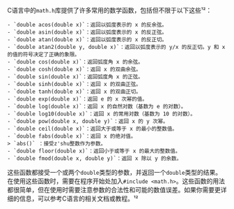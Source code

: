C语言中的`math.h`库提供了许多常用的数学函数，包括但不限于以下这些¹²：

	- `double acos(double x)`：返回以弧度表示的 x 的反余弦。
	- `double asin(double x)`：返回以弧度表示的 x 的反正弦。
	- `double atan(double x)`：返回以弧度表示的 x 的反正切。
	- `double atan2(double y, double x)`：返回以弧度表示的 y/x 的反正切。y 和 x 的值的符号决定了正确的象限。
	- `double cos(double x)`：返回弧度角 x 的余弦。
	- `double cosh(double x)`：返回 x 的双曲余弦。
	- `double sin(double x)`：返回弧度角 x 的正弦。
	- `double sinh(double x)`：返回 x 的双曲正弦。
	- `double tanh(double x)`：返回 x 的双曲正切。
	- `double exp(double x)`：返回 e 的 x 次幂的值。
	- `double log(double x)`：返回 x 的自然对数（基数为 e 的对数）。
	- `double log10(double x)`：返回 x 的常用对数（基数为 10 的对数）。
	- `double pow(double x, double y)`：返回 x 的 y 次幂。
	- `double ceil(double x)`：返回大于或等于 x 的最小的整数值。
	- `double fabs(double x)`：返回 x 的绝对值。
  	> `abs()` ：接受z'shu整数作为参数。
	- `double floor(double x)`：返回小于或等于 x 的最大的整数值。
	- `double fmod(double x, double y)`：返回 x 除以 y 的余数。

这些函数都接受一个或两个`double`类型的参数，并返回一个`double`类型的结果。在使用这些函数时，需要在程序开始处加入`#include <math.h>`。这些函数的用法都很简单，但在使用时需要注意参数的合法性和可能的数值误差。如果你需要更详细的信息，可以参考C语言的相关文档或教程。¹²
